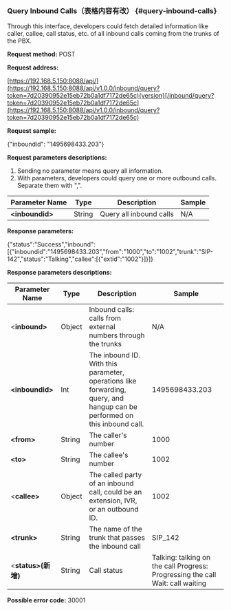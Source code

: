 ### Query Inbound Calls（表格内容有改） {#query-inbound-calls}

Through this interface, developers could fetch detailed information like caller, callee, call status, etc. of all inbound calls coming from the trunks of the PBX.

**Request method:** POST

**Request address:**

[https://192.168.5.150:8088/api/](https://192.168.5.150:8088/api/v1.0.0/inbound/query?token=7d20390952e15eb72b0a1df7172de65c){version}[/inbound/query?token=7d20390952e15eb72b0a1df7172de65c](https://192.168.5.150:8088/api/v1.0.0/inbound/query?token=7d20390952e15eb72b0a1df7172de65c)

**Request sample:**

{"inboundid": "1495698433.203"}

**Request parameters descriptions:**

1. Sending no parameter means query all information.
2. With parameters, developers could query one or more outbound calls. Separate them with ",".

| **Parameter Name** | **Type** | **Description** | **Sample** |
| --- | --- | --- | --- |
| **&lt;inboundid&gt;** | String | Query all inbound calls | N/A |

**Response parameters:**

{"status":"Success","inbound":\[{"inboundid":"1495698433.203","from":"1000","to":"1002","trunk":"SIP-142","status":"Talking","callee":\[{"extid":"1002"}\]}\]}

**Response parameters descriptions:**

| **Parameter Name** | **Type** | **Description** | **Sample** |
| --- | --- | --- | --- |
| &lt;**inbound&gt;** | Object | Inbound calls: calls from external numbers through the trunks | N/A |
| **&lt;inboundid&gt;** | Int | The inbound ID. With this parameter, operations like forwarding, query, and hangup can be performed on this inbound call. | 1495698433.203 |
| **&lt;from&gt;** | String | The caller's number | 1000 |
| **&lt;to&gt;** | String | The callee's number | 1002 |
| &lt;**callee&gt;** | Object | The called party of an inbound call, could be an extension, IVR, or an outbound ID. | 1002 |
| **&lt;trunk&gt;** | String | The name of the trunk that passes the inbound call | SIP\_142 |
| &lt;**status&gt;\(新增\)** | String | Call status | Talking: talking on the call   Progress: Progressing the call  Wait: call waiting |

**Possible error code:** 30001

